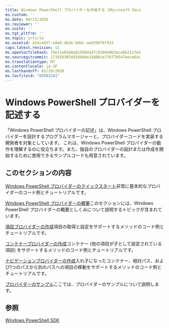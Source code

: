 ```yaml
---
title: Windows PowerShell プロバイダーを作成する |Microsoft Docs
ms.custom: ''
ms.date: 09/13/2016
ms.reviewer: ''
ms.suite: ''
ms.tgt_pltfrm: ''
ms.topic: article
ms.assetid: a54ce657-e0e0-4b3e-b9dc-aed39876f933
caps.latest.revision: 11
ms.openlocfilehash: 74e11e03e8a01568dad7c038de0b3ecebb2117e5
ms.sourcegitcommit: 173556307d45d88de31086ce776770547eece64c
ms.translationtype: MT
ms.contentlocale: ja-JP
ms.lasthandoff: 05/19/2020
ms.locfileid: "83562241"
---
```

# <a name="writing-a-windows-powershell-provider"></a>Windows PowerShell プロバイダーを記述する

「Windows PowerShell プロバイダーの記述」は、Windows PowerShell プロバイダーを設計するプログラムマネージャーと、プロバイダーコードを実装する開発者を対象としています。 これは、Windows PowerShell プロバイダーの動作を理解するのに役立ちます。また、独自のプロバイダーの設計または作成を開始するために使用できるサンプルコードも用意されています。

## <a name="in-this-section"></a>このセクションの内容

[Windows PowerShell プロバイダーのクイックスタート](./windows-powershell-provider-quickstart.md)非常に基本的なプロバイダーのコード例とチュートリアルです。

[Windows PowerShell プロバイダーの概要](./windows-powershell-provider-overview.md)このセクションには、Windows PowerShell プロバイダーの概要としくみについて説明するトピックが含まれています。

[項目プロバイダーの作成](./writing-an-item-provider.md)項目の取得と設定をサポートするメソッドのコード例とチュートリアルです。

[コンテナープロバイダーの作成](./writing-a-container-provider.md)コンテナー (他の項目が子として設定されている項目) をサポートするメソッドのコード例とチュートリアルです。

[ナビゲーションプロバイダーの作成](./writing-a-navigation-provider.md)入れ子になったコンテナー、相対パス、および1つのパスから別のパスへの項目の移動をサポートするメソッドのコード例とチュートリアルです。

[プロバイダーのサンプル](./provider-samples.md)ここでは、プロバイダーのサンプルについて説明します。

## <a name="see-also"></a>参照

[Windows PowerShell SDK](../windows-powershell-reference.md)
